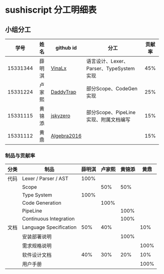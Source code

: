 # sushiscript 分工明细表

## 小组分工

| 学号     | 姓名   | github id                                     | 分工                                    | 贡献率 |
|:--------:|:------:| --------------------------------------------- | --------------------------------------- |:------:|
| 15331344 | 薛明淇 | [VinaLx](https://github.com/VinaLx)           | 语言设计、Lexer、Parser、TypeSystem实现 |  45%   |
| 15331224 | 卢家熙 | [DaddyTrap](https://github.com/DaddyTrap)     | 部分Scope、CodeGen 实现                |  25%   |
| 15331115 | 黄锦添 | [jskyzero](https://github.com/jskyzero)       | 部分Scope、PipeLine实现、附属文档编写                                        |   15%     |
| 15331112 | 黄鼎   | [Algebra2016](https://github.com/Algebra2016) |                                         |  15%      |

### 制品与贡献率

| 分类 | 制品                   | 薛明淇 | 卢家熙 | 黄锦添 | 黄鼎 |
| ---- | ---------------------- | ------ | ------ | ------ | ---- |
| 代码 | Lexer / Parser / AST   | 100%   |        |        |      |
|      | Scope                  |        | 50%    | 50%    |      |
|      | Type System            | 100%   |        |        |      |
|      | Code Generation        |        | 100%   |        |      |
|      | PipeLine               |        |        | 100%   |      |
|      | Continuous Integration |        |        | 100%   |      |
| 文档 | Language Specification | 50%    | 40%    |        | 10%  |
|      | 安装部署说明           |        |        | 100%   |      |
|      | 需求规格说明           |        |        |        | 100% |
|      | 软件设计文档           | 40%    | 30%    | 20%    |  10%    |
|      | 用户手册               |        |        |        | 100% |
